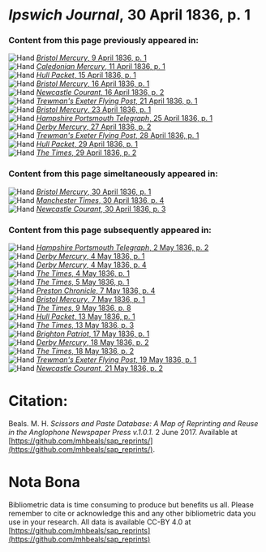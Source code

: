# *Ipswich Journal*, 30 April 1836, p. 1  
  
### Content from this page previously appeared in:  
![Hand](http://scissorsandpaste.net/wp-content/uploads/2017/06/smallhandpointer.png) [*Bristol Mercury*, 9 April 1836, p. 1](https://mhbeals.github.io/sap_html/Bristol-Mercury/Bristol-Mercury-9-April-1836-p-1)  
![Hand](http://scissorsandpaste.net/wp-content/uploads/2017/06/smallhandpointer.png) [*Caledonian Mercury*, 11 April 1836, p. 1](https://mhbeals.github.io/sap_html/Caledonian-Mercury/Caledonian-Mercury-11-April-1836-p-1)  
![Hand](http://scissorsandpaste.net/wp-content/uploads/2017/06/smallhandpointer.png) [*Hull Packet*, 15 April 1836, p. 1](https://mhbeals.github.io/sap_html/Hull-Packet/Hull-Packet-15-April-1836-p-1)  
![Hand](http://scissorsandpaste.net/wp-content/uploads/2017/06/smallhandpointer.png) [*Bristol Mercury*, 16 April 1836, p. 1](https://mhbeals.github.io/sap_html/Bristol-Mercury/Bristol-Mercury-16-April-1836-p-1)  
![Hand](http://scissorsandpaste.net/wp-content/uploads/2017/06/smallhandpointer.png) [*Newcastle Courant*, 16 April 1836, p. 2](https://mhbeals.github.io/sap_html/Newcastle-Courant/Newcastle-Courant-16-April-1836-p-2)  
![Hand](http://scissorsandpaste.net/wp-content/uploads/2017/06/smallhandpointer.png) [*Trewman's Exeter Flying Post*, 21 April 1836, p. 1](https://mhbeals.github.io/sap_html/Trewman's-Exeter-Flying-Post/Trewman's-Exeter-Flying-Post-21-April-1836-p-1)  
![Hand](http://scissorsandpaste.net/wp-content/uploads/2017/06/smallhandpointer.png) [*Bristol Mercury*, 23 April 1836, p. 1](https://mhbeals.github.io/sap_html/Bristol-Mercury/Bristol-Mercury-23-April-1836-p-1)  
![Hand](http://scissorsandpaste.net/wp-content/uploads/2017/06/smallhandpointer.png) [*Hampshire Portsmouth Telegraph*, 25 April 1836, p. 1](https://mhbeals.github.io/sap_html/Hampshire-Portsmouth-Telegraph/Hampshire-Portsmouth-Telegraph-25-April-1836-p-1)  
![Hand](http://scissorsandpaste.net/wp-content/uploads/2017/06/smallhandpointer.png) [*Derby Mercury*, 27 April 1836, p. 2](https://mhbeals.github.io/sap_html/Derby-Mercury/Derby-Mercury-27-April-1836-p-2)  
![Hand](http://scissorsandpaste.net/wp-content/uploads/2017/06/smallhandpointer.png) [*Trewman's Exeter Flying Post*, 28 April 1836, p. 1](https://mhbeals.github.io/sap_html/Trewman's-Exeter-Flying-Post/Trewman's-Exeter-Flying-Post-28-April-1836-p-1)  
![Hand](http://scissorsandpaste.net/wp-content/uploads/2017/06/smallhandpointer.png) [*Hull Packet*, 29 April 1836, p. 1](https://mhbeals.github.io/sap_html/Hull-Packet/Hull-Packet-29-April-1836-p-1)  
![Hand](http://scissorsandpaste.net/wp-content/uploads/2017/06/smallhandpointer.png) [*The Times*, 29 April 1836, p. 2](https://mhbeals.github.io/sap_html/The-Times/The-Times-29-April-1836-p-2)  
  
### Content from this page simeltaneously appeared in:  
![Hand](http://scissorsandpaste.net/wp-content/uploads/2017/06/smallhandpointer.png) [*Bristol Mercury*, 30 April 1836, p. 1](https://mhbeals.github.io/sap_html/Bristol-Mercury/Bristol-Mercury-30-April-1836-p-1)  
![Hand](http://scissorsandpaste.net/wp-content/uploads/2017/06/smallhandpointer.png) [*Manchester Times*, 30 April 1836, p. 4](https://mhbeals.github.io/sap_html/Manchester-Times/Manchester-Times-30-April-1836-p-4)  
![Hand](http://scissorsandpaste.net/wp-content/uploads/2017/06/smallhandpointer.png) [*Newcastle Courant*, 30 April 1836, p. 3](https://mhbeals.github.io/sap_html/Newcastle-Courant/Newcastle-Courant-30-April-1836-p-3)  
  
### Content from this page subsequently appeared in:  
![Hand](http://scissorsandpaste.net/wp-content/uploads/2017/06/smallhandpointer.png) [*Hampshire Portsmouth Telegraph*, 2 May 1836, p. 2](https://mhbeals.github.io/sap_html/Hampshire-Portsmouth-Telegraph/Hampshire-Portsmouth-Telegraph-2-May-1836-p-2)  
![Hand](http://scissorsandpaste.net/wp-content/uploads/2017/06/smallhandpointer.png) [*Derby Mercury*, 4 May 1836, p. 1](https://mhbeals.github.io/sap_html/Derby-Mercury/Derby-Mercury-4-May-1836-p-1)  
![Hand](http://scissorsandpaste.net/wp-content/uploads/2017/06/smallhandpointer.png) [*Derby Mercury*, 4 May 1836, p. 4](https://mhbeals.github.io/sap_html/Derby-Mercury/Derby-Mercury-4-May-1836-p-4)  
![Hand](http://scissorsandpaste.net/wp-content/uploads/2017/06/smallhandpointer.png) [*The Times*, 4 May 1836, p. 1](https://mhbeals.github.io/sap_html/The-Times/The-Times-4-May-1836-p-1)  
![Hand](http://scissorsandpaste.net/wp-content/uploads/2017/06/smallhandpointer.png) [*The Times*, 5 May 1836, p. 1](https://mhbeals.github.io/sap_html/The-Times/The-Times-5-May-1836-p-1)  
![Hand](http://scissorsandpaste.net/wp-content/uploads/2017/06/smallhandpointer.png) [*Preston Chronicle*, 7 May 1836, p. 4](https://mhbeals.github.io/sap_html/Preston-Chronicle/Preston-Chronicle-7-May-1836-p-4)  
![Hand](http://scissorsandpaste.net/wp-content/uploads/2017/06/smallhandpointer.png) [*Bristol Mercury*, 7 May 1836, p. 1](https://mhbeals.github.io/sap_html/Bristol-Mercury/Bristol-Mercury-7-May-1836-p-1)  
![Hand](http://scissorsandpaste.net/wp-content/uploads/2017/06/smallhandpointer.png) [*The Times*, 9 May 1836, p. 8](https://mhbeals.github.io/sap_html/The-Times/The-Times-9-May-1836-p-8)  
![Hand](http://scissorsandpaste.net/wp-content/uploads/2017/06/smallhandpointer.png) [*Hull Packet*, 13 May 1836, p. 1](https://mhbeals.github.io/sap_html/Hull-Packet/Hull-Packet-13-May-1836-p-1)  
![Hand](http://scissorsandpaste.net/wp-content/uploads/2017/06/smallhandpointer.png) [*The Times*, 13 May 1836, p. 3](https://mhbeals.github.io/sap_html/The-Times/The-Times-13-May-1836-p-3)  
![Hand](http://scissorsandpaste.net/wp-content/uploads/2017/06/smallhandpointer.png) [*Brighton Patriot*, 17 May 1836, p. 1](https://mhbeals.github.io/sap_html/Brighton-Patriot/Brighton-Patriot-17-May-1836-p-1)  
![Hand](http://scissorsandpaste.net/wp-content/uploads/2017/06/smallhandpointer.png) [*Derby Mercury*, 18 May 1836, p. 2](https://mhbeals.github.io/sap_html/Derby-Mercury/Derby-Mercury-18-May-1836-p-2)  
![Hand](http://scissorsandpaste.net/wp-content/uploads/2017/06/smallhandpointer.png) [*The Times*, 18 May 1836, p. 2](https://mhbeals.github.io/sap_html/The-Times/The-Times-18-May-1836-p-2)  
![Hand](http://scissorsandpaste.net/wp-content/uploads/2017/06/smallhandpointer.png) [*Trewman's Exeter Flying Post*, 19 May 1836, p. 1](https://mhbeals.github.io/sap_html/Trewman's-Exeter-Flying-Post/Trewman's-Exeter-Flying-Post-19-May-1836-p-1)  
![Hand](http://scissorsandpaste.net/wp-content/uploads/2017/06/smallhandpointer.png) [*Newcastle Courant*, 21 May 1836, p. 2](https://mhbeals.github.io/sap_html/Newcastle-Courant/Newcastle-Courant-21-May-1836-p-2)  


# Citation: 

Beals. M. H. *Scissors and Paste Database: A Map of Reprinting and Reuse in the Anglophone Newspaper Press v.1.0.1.* 2 June 2017. Available at [https://github.com/mhbeals/sap_reprints/](https://github.com/mhbeals/sap_reprints/). 

# Nota Bona

Bibliometric data is time consuming to produce but benefits us all. Please remember to cite or acknowledge this and any other bibliometric data you use in your research. All data is available CC-BY 4.0 at [https://github.com/mhbeals/sap_reprints](https://github.com/mhbeals/sap_reprints)